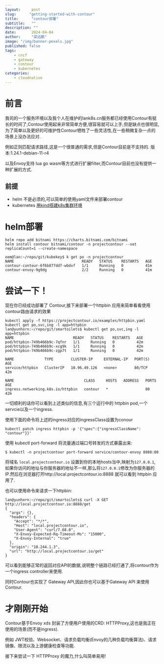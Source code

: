 ```yaml
---
layout:     post 
slug:      "getting-started-with-contour"
title:      "contour部署"
subtitle:   ""
description: ""
date:       2024-04-04
author:     "梁远鹏"
image: "/img/banner-pexels.jpg"
published: false
tags:
    - cncf
    - gateway
    - contour
    - kubernetes
categories: 
    - cloudnative
---   
```



# 前言

我司的一个服务环境以及我个人在维护的lank8s.cn服务都已经使用Contour有挺长的时间了,Contour使用起来非常简单方便,很容易就可以上手,但是缺点也很明显,为了简单以及更好的可维护性Contour牺牲了一些灵活性,在一些稍微复杂一点的场景上没办法应对.

例如正则匹配请求路径,这是一个很普通的需求,但是Contour目前是不支持的. 版本:1.24.1-debian-11-r4


以及Envoy支持 lua go wasm等方式进行扩展filter,而Contour目前也没有提供一种扩展的方式.

## 前提

- helm 不是必须的,可以简单的使用yaml文件来部署contour
- kubernetes [用kind搭建k8s集群环境](https://liangyuanpeng.com/post/cncf-kubernetes/run-k8s-with-kind/)

# helm部署  

```shell
helm repo add bitnami https://charts.bitnami.com/bitnami
helm install contour bitnami/contour -n projectcontour --set replicaCount=1 --create-namespace  
```

```shell
oem@lan:~/repo/git/kubekey$ k get po -n projectcontour
NAME                               READY   STATUS    RESTARTS   AGE
contour-contour-6f6b877ddf-wbdxf   1/1     Running   0          41m
contour-envoy-9g9dg                2/2     Running   0          41m
```

# 尝试一下！

现在你已经成功部署了 Contour,接下来部署一个httpbin 应用来简单看看使用contour路由请求的效果

```shell
kubectl apply -f https://projectcontour.io/examples/httpbin.yaml
kubectl get po,svc,ing -l app=httpbin
lan@yunhorn:~/repo/git/smartoilets$ kubectl get po,svc,ing -l app=httpbin
NAME                           READY   STATUS    RESTARTS   AGE
pod/httpbin-749b466b9c-7qfnr   1/1     Running   0          42m
pod/httpbin-749b466b9c-xcg9k   1/1     Running   0          42m
pod/httpbin-749b466b9c-zgp7t   1/1     Running   0          42m

NAME              TYPE        CLUSTER-IP     EXTERNAL-IP   PORT(S)   AGE
service/httpbin   ClusterIP   10.96.49.126   <none>        80/TCP    42m

NAME                                CLASS     HOSTS   ADDRESS   PORTS   AGE
ingress.networking.k8s.io/httpbin   contour   *                 80      42m
```

一切顺利的话你可以看到上述类似的信息,有三个运行中的 httpbin pod,一个servcie以及一个ingress.

使用下面的命令将上述的ingress对应的ingressClass设置为conour

```shell
kubectl patch ingress httpbin -p '{"spec":{"ingressClassName": "contour"}}'
```

使用 kubectl port-forward 将流量通过端口号转发的方式暴露出来:

```shell
$ kubectl -n projectcontour port-forward service/contour-envoy 8888:80
```

将域名 `local.projectcontour.io` 设置到你的本地hosts当中,映射为`127.0.0.1`,如果你访问的地址与你服务器的地址不一样,那么将`127.0.0.1`修改为你服务器的IP.然后在浏览器打开http://local.projectcontour.io:8888 就可以看到 httpbin 应用了.


也可以使用命令来请求一下httpbin:
```shell
lan@yunhorn:~/repo/git/smartoilets$ curl -X GET http://local.projectcontour.io:8888/get
{
  "args": {},
  "headers": {
    "Accept": "*/*",
    "Host": "local.projectcontour.io",
    "User-Agent": "curl/7.68.0",
    "X-Envoy-Expected-Rq-Timeout-Ms": "15000",
    "X-Envoy-Internal": "true"
  },
  "origin": "10.244.1.3",
  "url": "http://local.projectcontour.io/get"
}
```

可以看到能够正常的返回对应API的数据,说明整个链路已经打通了,将contour作为一个ingress controller来使用.

同时Contour也实现了 Gateway API,因此你也可以基于Gateway API 来使用Contour.


# 才刚刚开始

Contour基于Envoy xds 封装了方便用户使用的CRD: HTTPProxy,这也是我正在使用的场景(而不是ingress).

例如 JWT校验、Websocket、请求负载均衡(Envoy的几种负载均衡算法)、请求镜像、限流以及上游健康检查等功能.

接下来尝试一下 HTTPProxy 的魔力,什么叫简单易用!